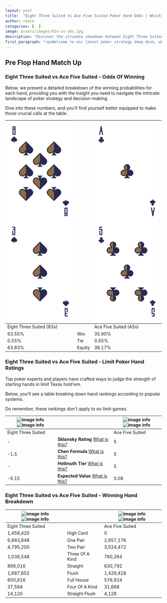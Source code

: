 ```yaml
---
layout: post
title:  "Eight Three Suited Vs Ace Five Suited Poker Hand Odds | Which Is The Better Hand In Poker? A Complete Guide"
author: reece
categories: [  ]
image: assets/images/83s-vs-a5s.jpg
description: "Discover the ultimate showdown between Eight Three Suited and Ace Five Suited in poker! Uncover the odds, strategies, and scenarios where one hand triumphs over the other. Get ready to up your poker game with this thrilling analysis."
first_paragraph: "<p>Welcome to our latest poker strategy deep dive, where we're pitting two distinct hands against each other in a high-stakes showdown: Eight Three Suited vs Ace Five Suited.</p><p>In the dynamic world of poker, every decision counts, and knowing which hand holds the upper hand is key to your success at the table.</p><p>In this article, we'll dissect these two hands, explore the scenarios where one dominates the other, and equip you with the knowledge to make strategic choices that can tip the odds in your favor.</p><p>Get ready to unravel the intriguing dynamics of these poker hands and elevate your game to new heights.</p>"
---
```




[comment]: # (sp0)

## Pre Flop Hand Match Up

<div class="table hand-ratings" markdown="1"> 



### Eight Three Suited vs Ace Five Suited - Odds Of Winning

Below, we present a detailed breakdown of the winning probabilities for each hand, providing you with the insight you need to navigate the intricate landscape of poker strategy and decision-making. 

Dive into these numbers, and you'll find yourself better equipped to make those crucial calls at the table.


    
| ![image info](assets/images/hand1/8.png) ![image info](assets/images/hand1/3.png) |  | ![image info](assets/images/hand2/a.png) ![image info](assets/images/hand2/5.png) |
| -------- | -------- | -------- |
| Eight Three Suited (83s) |  | Ace Five Suited (A5s) |
| 63.55% | Win | 35.90% |
| 0.55% | Tie | 0.55% |
| 63.83% | Equity | 36.17% |




[comment]: # (sp1)



### Eight Three Suited vs Ace Five Suited - Limit Poker Hand Ratings

Top poker experts and players have crafted ways to judge the strength of starting hands in limit Texas hold'em. 

Below, you'll see a table breaking down hand rankings according to popular systems. 

Do remember, these rankings don't apply to no limit games.


    
| ![image info](https://www.riverpairs.com/assets/images/hand1/8.png) ![image info](https://www.riverpairs.com/assets/images/hand1/3.png) |  | ![image info](https://www.riverpairs.com/assets/images/hand2/a.png) ![image info](https://www.riverpairs.com/assets/images/hand2/5.png) |
| -------- | -------- | -------- |
| Eight Three Suited |  | Ace Five Suited |
| - | **Sklansky Rating** [What is this?](/sklansky-rating-explained) | 5 |
| -1.5 | **Chen Formula** [What is this?](/chen-formula-explained) | 5 |
| - | **Hellmuth Tier** [What is this?](/Hellmuth-tier-explained) | 5 |
| -0.15 | **Expected Value** [What is this?](/expected-value-explained) | 0.08 |




[comment]: # (sp2)



### Eight Three Suited vs Ace Five Suited - Winning Hand Breakdown


    
| ![image info](https://www.riverpairs.com/assets/images/hand1/8.png) ![image info](https://www.riverpairs.com/assets/images/hand1/3.png) |  | ![image info](https://www.riverpairs.com/assets/images/hand2/a.png) ![image info](https://www.riverpairs.com/assets/images/hand2/5.png) |
| -------- | -------- | -------- |
| Eight Three Suited |  | Ace Five Suited |
| 1,458,420 | High Card | 0 |
| 6,883,848 | One Pair | 2,857,176 |
| 4,795,200 | Two Pair | 3,524,472 |
| 1,036,548 | Three Of A Kind | 780,264 |
| 896,016 | Straight | 630,792 |
| 1,687,852 | Flush | 1,429,428 |
| 600,816 | Full House | 576,924 |
| 37,584 | Four Of A Kind | 31,668 |
| 14,120 | Straight Flush | 4,128 |




[comment]: # (sp3)



</div>

[comment]: # (sp4)



[comment]: # (sp5)

